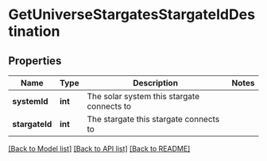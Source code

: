 # GetUniverseStargatesStargateIdDestination

## Properties
Name | Type | Description | Notes
------------ | ------------- | ------------- | -------------
**systemId** | **int** | The solar system this stargate connects to | 
**stargateId** | **int** | The stargate this stargate connects to | 

[[Back to Model list]](../README.md#documentation-for-models) [[Back to API list]](../README.md#documentation-for-api-endpoints) [[Back to README]](../README.md)


